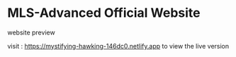 # MLS-Advanced Official Website

website preview

visit :
https://mystifying-hawking-146dc0.netlify.app
to view the live version
